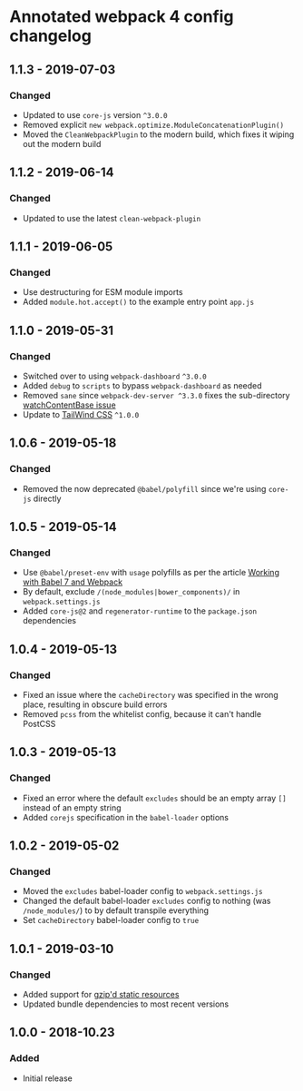 # Annotated webpack 4 config changelog

## 1.1.3 - 2019-07-03
### Changed
* Updated to use `core-js` version `^3.0.0`
* Removed explicit `new webpack.optimize.ModuleConcatenationPlugin()`
* Moved the `CleanWebpackPlugin` to the modern build, which fixes it wiping out the modern build

## 1.1.2 - 2019-06-14
### Changed
* Updated to use the latest `clean-webpack-plugin`

## 1.1.1 - 2019-06-05
### Changed
* Use destructuring for ESM module imports
* Added `module.hot.accept()` to the example entry point `app.js`

## 1.1.0 - 2019-05-31
### Changed
* Switched over to using `webpack-dashboard` `^3.0.0`
* Added `debug` to `scripts` to bypass `webpack-dashboard` as needed
* Removed `sane` since `webpack-dev-server ^3.3.0` fixes the sub-directory [watchContentBase issue](https://github.com/webpack/webpack-dev-server/issues/1694)
* Update to [TailWind CSS](https://tailwindcss.com/) `^1.0.0`

## 1.0.6 - 2019-05-18
### Changed
* Removed the now deprecated `@babel/polyfill` since we're using `core-js` directly

## 1.0.5 - 2019-05-14
### Changed
* Use `@babel/preset-env` with `usage` polyfills as per the article [Working with Babel 7 and Webpack](https://www.thebasement.be/working-with-babel-7-and-webpack/#a-cleaner-approach)
* By default, exclude `/(node_modules|bower_components)/` in `webpack.settings.js`
* Added `core-js@2` and `regenerator-runtime` to the `package.json` dependencies

## 1.0.4 - 2019-05-13
### Changed
* Fixed an issue where the `cacheDirectory` was specified in the wrong place, resulting in obscure build errors
* Removed `pcss` from the whitelist config, because it can't handle PostCSS

## 1.0.3 - 2019-05-13
### Changed
* Fixed an error where the default `excludes` should be an empty array `[]` instead of an empty string
* Added `corejs` specification in the `babel-loader` options

## 1.0.2 - 2019-05-02
### Changed
* Moved the `excludes` babel-loader config to `webpack.settings.js`
* Changed the default babel-loader `excludes` config to nothing (was `/node_modules/`) to by default transpile everything
* Set `cacheDirectory` babel-loader config to `true`

## 1.0.1 - 2019-03-10
### Changed
* Added support for [gzip'd static resources](https://medium.com/@selvaganesh93/how-to-serve-webpack-gzipped-file-in-production-using-nginx-692eadbb9f1c)
* Updated bundle dependencies to most recent versions

## 1.0.0 - 2018-10.23
### Added
- Initial release

